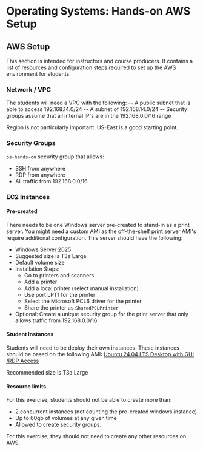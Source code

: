 <h1>
  <span class="headline">Operating Systems: Hands-on</span>
  <span class="subhead">AWS Setup</span>
</h1>

## AWS Setup

This section is intended for instructors and course producers. It contains a list of resources and configuration steps required to set up the AWS environment for students.

### Network / VPC

The students will need a VPC with the following:
-- A public subnet that is able to access 192.168.14.0/24
-- A subnet of 192.168.14.0/24
-- Security groups assume that all internal IP's are in the 192.168.0.0/16 range

Region is not particularly important. US-East is a good starting point.

### Security Groups

`os-hands-on` security group that allows:
- SSH from anywhere
- RDP from anywhere
- All traffic from 192.168.0.0/16

### EC2 Instances

#### Pre-created

There needs to be one Windows server pre-created to stand-in as a print server. You might need a custom AMI as the off-the-shelf print server AMI's require additional configuration. This server should have the following:
- Windows Server 2025
- Suggested size is T3a Large
- Default volume size
- Installation Steps:
    - Go to printers and scanners
    - Add a printer
    - Add a local printer (select manual installation)
    - Use port LPT1 for the printer
    - Select the Microsoft PCL6 driver for the printer
    - Share the printer as `SharedPCLPrinter`
- Optional: Create a unique security group for the print server that only allows traffic from 192.168.0.0/16


#### Student Instances

Students will need to be deploy their own instances. These instances should be based on the following AMI:
[Ubuntu 24.04 LTS Desktop with GUI /RDP Access](https://aws.amazon.com/marketplace/pp/prodview-kepyp5mpwie7i) 

Recommended size is T3a Large

#### Resource limits

For this exercise, students should not be able to create more than:
- 2 concurrent instances (not counting the pre-created windows instance)
- Up to 60gb of volumes at any given time
- Allowed to create security groups.

For this exercise, they should not need to create any other resources on AWS.
